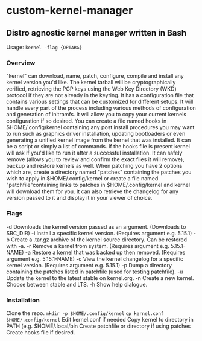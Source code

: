 # custom-kernel-manager

## Distro agnostic kernel manager written in Bash

Usage: `kernel -flag {OPTARG}`

### Overview

"kernel" can download, name, patch, configure, compile and install any kernel
version you'd like. The kernel tarball will be cryptographically verified,
retrieving the PGP keys using the Web Key Directory (WKD) protocol if they are
not already in the keyring. It has a configuration file that contains various
settings that can be customized for different setups. It will handle every part
of the process including various methods of configuration and generation of
initramfs. It will allow you to copy your current kernels configuration if so
desired. You can create a file named hooks in $HOME/.config/kernel containing
any post install procedures you may want to run such as graphics driver
installation, updating bootloaders or even generating a unified kernel image
from the kernel that was installed. It can be a script or simply a list of
commands. If the hooks file is present kernel will ask if you'd like to run it
after a successful installation. It can safely remove (allows you to review and
confirm the exact files it will remove), backup and restore kernels as well.
When patching you have 2 options which are, create a directory named "patches"
containing the patches you wish to apply in $HOME/.config/kernel or create a
file named "patchfile"containing links to patches in $HOME/.config/kernel and
kernel will download them for you. It can also retrieve the changelog for any
version passed to it and display it in your viewer of choice.

### Flags

-d   Downloads the kernel version passed as an argument. (Downloads to SRC_DIR)
-i   Install a specific kernel version. (Requires argument e.g. 5.15.1)
-b   Create a .tar.gz archive of the kernel source directory. Can be restored with -a.
-r   Remove a kernel from system. (Requires argument e.g. 5.15.1-NAME)
-a   Restore a kernel that was backed up then removed. (Requires argument e.g. 5.15.1-NAME)
-c   View the kernel changelog for a specific kernel version. (Requires argument e.g. 5.15.1)
-p   Dump a directory containing the patches listed in patchfile (used for testing patchfile).
-u   Update the kernel to the latest stable on kernel.org.
-n   Create a new kernel. Choose between stable and LTS.
-h   Show help dialogue.

### Installation

Clone the repo.
`mkdir -p $HOME/.config/kernel`
`cp kernel.conf $HOME/.config/kernel`
Edit kernel.conf if needed
Copy kernel to directory in PATH (e.g. $HOME/.local/bin
Create patchfile or directory if using patches
Create hooks file if desired.
